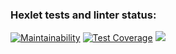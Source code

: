 ### Hexlet tests and linter status:
[![Maintainability](https://api.codeclimate.com/v1/badges/80edda2a75e4e0779a25/maintainability)](https://codeclimate.com/github/killdom2/java-project-71/maintainability)
[![Test Coverage](https://api.codeclimate.com/v1/badges/80edda2a75e4e0779a25/test_coverage)](https://codeclimate.com/github/killdom2/java-project-71/test_coverage)
<a href="https://asciinema.org/a/faGL8W7jFoK6uXHntmbRMT1UR" target="_blank"><img src="https://asciinema.org/a/faGL8W7jFoK6uXHntmbRMT1UR.svg" /></a>
